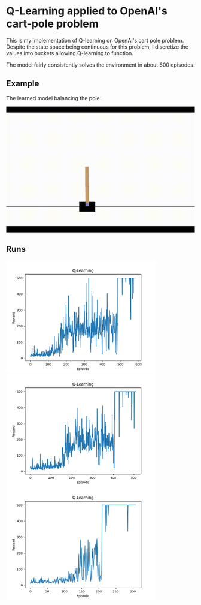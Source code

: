 # Q-Learning applied to OpenAI's cart-pole problem

This is my implementation of Q-learning on OpenAI's cart pole problem. Despite the state space being continuous for this problem, I discretize the values into buckets allowing Q-learning to function. 

The model fairly consistently solves the environment in about 600 episodes.

## Example

The learned model balancing the pole.

![Cart](docs/learned.gif)

## Runs

<img src="docs/Figure_1.png" width="400" />
<img src="docs/Figure_2.png" width="400" />
<img src="docs/Figure_3.png" width="400" />

